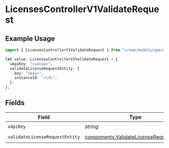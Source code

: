 # LicensesControllerV1ValidateRequest

## Example Usage

```typescript
import { LicensesControllerV1ValidateRequest } from "creem/models/operations";

let value: LicensesControllerV1ValidateRequest = {
  xApiKey: "<value>",
  validateLicenseRequestEntity: {
    key: "<key>",
    instanceId: "<id>",
  },
};
```

## Fields

| Field                                                                                              | Type                                                                                               | Required                                                                                           | Description                                                                                        |
| -------------------------------------------------------------------------------------------------- | -------------------------------------------------------------------------------------------------- | -------------------------------------------------------------------------------------------------- | -------------------------------------------------------------------------------------------------- |
| `xApiKey`                                                                                          | *string*                                                                                           | :heavy_check_mark:                                                                                 | N/A                                                                                                |
| `validateLicenseRequestEntity`                                                                     | [components.ValidateLicenseRequestEntity](../../models/components/validatelicenserequestentity.md) | :heavy_check_mark:                                                                                 | N/A                                                                                                |